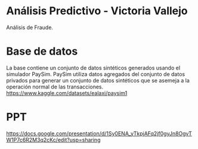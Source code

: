 # Análisis Predictivo - Victoria Vallejo
Análisis de Fraude.

# Base de datos
La base contiene un conjunto de datos sintéticos generados usando el simulador PaySim. PaySim utiliza datos agregados del conjunto de datos privados para generar un conjunto de datos sintéticos que se asemeja a la operación normal de las transacciones.
https://www.kaggle.com/datasets/ealaxi/paysim1

# PPT
https://docs.google.com/presentation/d/1Sy0ENA_yTkpjAFq2jf0gyJn8OgvTW1P7c6R2M3q2cKc/edit?usp=sharing

